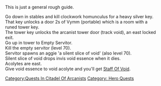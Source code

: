 This is just a general rough guide.

Go down in stables and kill clockwork homunculus for a heavy silver
key.  
That key unlocks a door 2s of Vymm (portable) which is a room with a
runed tower key.  
The tower key unlocks the arcanist tower door (track void), an east
locked exit.  
Go up in tower to Empty Servitor.  
Kill the empty servitor (level 70).  
Servitor spawns an aggie 'a silent slice of void' (also level 70).  
Silent slice of void drops invis void essence when it dies.  
Acolytes are east.  
Give void essence to void acolyte and you'll get [Staff Of
Void](Staff_Of_Void "wikilink").  

[Category:Quests In Citadel Of
Arcanists](Category:Quests_In_Citadel_Of_Arcanists "wikilink")
[Category: Hero Quests](Category:_Hero_Quests "wikilink")
